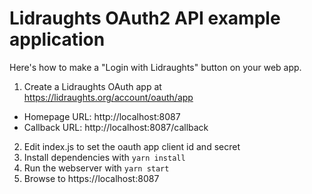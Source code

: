 # Lidraughts OAuth2 API example application

Here's how to make a "Login with Lidraughts" button on your web app.

1. Create a Lidraughts OAuth app at https://lidraughts.org/account/oauth/app
  - Homepage URL: http://localhost:8087
  - Callback URL: http://localhost:8087/callback
2. Edit index.js to set the oauth app client id and secret
3. Install dependencies with `yarn install`
4. Run the webserver with `yarn start`
5. Browse to https://localhost:8087
